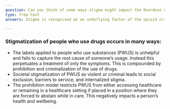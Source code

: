```yaml
---
question: Can you think of some ways stigma might impact the Overdose Crisis?
type: free-text
answers: Stigma is recognised as an underlying factor of the opioid crisis in Canada.

---
```

<!--- This is where question-level feedback goes -->
### Stigmatization of people who use drugs occurs in many ways:
- The labels applied to people who use substances (PWUS) is unhelpful and fails to capture the root cause of someone’s usage. Instead this perpetuates a treatment of only the symptoms. This is compounded by prohibition and criminalization of the use of drugs.
- Societal stigmatization of PWUS as violent or criminal leads to social exclusion, barriers to service, and internalized stigma.
- The prohibition model restricts PWUS from either accessing healthcare or remaining in a healthcare setting if placed in a position where they are forced to abstain while in care. This negatively impacts a person’s health and wellbeing.

